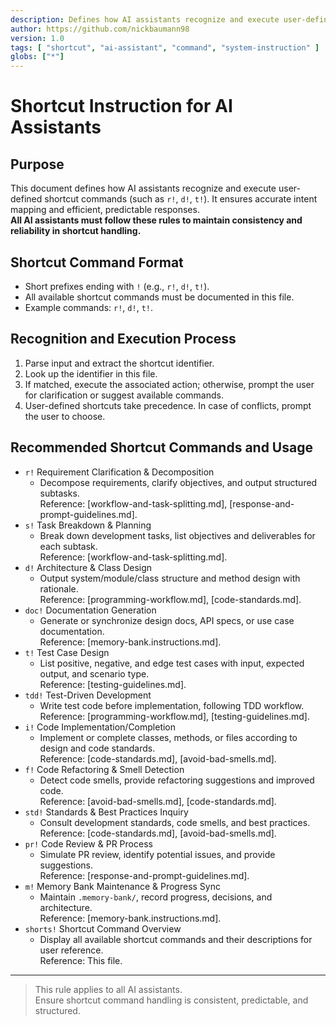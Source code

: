 ```yaml
---
description: Defines how AI assistants recognize and execute user-defined shortcut commands (e.g., r!, d!, t!), ensuring consistent, predictable, and structured shortcut handling.
author: https://github.com/nickbaumann98
version: 1.0
tags: [ "shortcut", "ai-assistant", "command", "system-instruction" ]
globs: ["*"]
---
```


# Shortcut Instruction for AI Assistants

## Purpose

This document defines how AI assistants recognize and execute user-defined shortcut commands (such as `r!`, `d!`, `t!`). It ensures accurate intent mapping and efficient, predictable responses.  
**All AI assistants must follow these rules to maintain consistency and reliability in shortcut handling.**

## Shortcut Command Format

- Short prefixes ending with `!` (e.g., `r!`, `d!`, `t!`).
- All available shortcut commands must be documented in this file.
- Example commands: `r!`, `d!`, `t!`.

## Recognition and Execution Process

1. Parse input and extract the shortcut identifier.
2. Look up the identifier in this file.
3. If matched, execute the associated action; otherwise, prompt the user for clarification or suggest available commands.
4. User-defined shortcuts take precedence. In case of conflicts, prompt the user to choose.

## Recommended Shortcut Commands and Usage

- `r!` Requirement Clarification & Decomposition  
  - Decompose requirements, clarify objectives, and output structured subtasks.  
    Reference: [workflow-and-task-splitting.md], [response-and-prompt-guidelines.md].
- `s!` Task Breakdown & Planning  
  - Break down development tasks, list objectives and deliverables for each subtask.  
    Reference: [workflow-and-task-splitting.md].
- `d!` Architecture & Class Design  
  - Output system/module/class structure and method design with rationale.  
    Reference: [programming-workflow.md], [code-standards.md].
- `doc!` Documentation Generation  
  - Generate or synchronize design docs, API specs, or use case documentation.  
    Reference: [memory-bank.instructions.md].
- `t!` Test Case Design  
  - List positive, negative, and edge test cases with input, expected output, and scenario type.  
    Reference: [testing-guidelines.md].
- `tdd!` Test-Driven Development  
  - Write test code before implementation, following TDD workflow.  
    Reference: [programming-workflow.md], [testing-guidelines.md].
- `i!` Code Implementation/Completion  
  - Implement or complete classes, methods, or files according to design and code standards.  
    Reference: [code-standards.md], [avoid-bad-smells.md].
- `f!` Code Refactoring & Smell Detection  
  - Detect code smells, provide refactoring suggestions and improved code.  
    Reference: [avoid-bad-smells.md], [code-standards.md].
- `std!` Standards & Best Practices Inquiry  
  - Consult development standards, code smells, and best practices.  
    Reference: [code-standards.md], [avoid-bad-smells.md].
- `pr!` Code Review & PR Process  
  - Simulate PR review, identify potential issues, and provide suggestions.  
    Reference: [response-and-prompt-guidelines.md].
- `m!` Memory Bank Maintenance & Progress Sync  
  - Maintain `.memory-bank/`, record progress, decisions, and architecture.  
    Reference: [memory-bank.instructions.md].
- `shorts!` Shortcut Command Overview  
  - Display all available shortcut commands and their descriptions for user reference.  
    Reference: This file.

---

> This rule applies to all AI assistants.  
> Ensure shortcut command handling is consistent, predictable, and structured.
